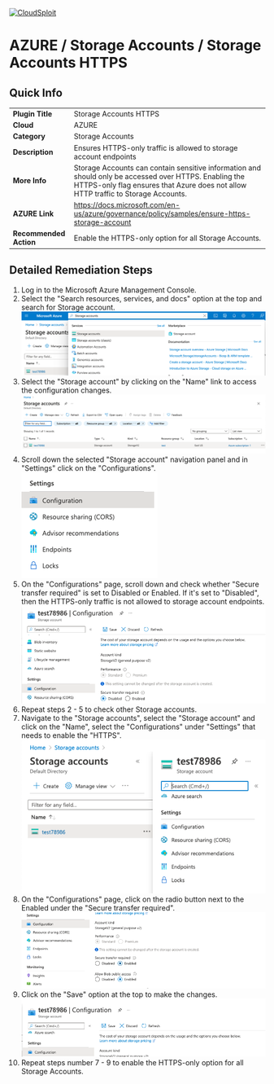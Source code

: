 [![CloudSploit](https://cloudsploit.com/img/logo-new-big-text-100.png "CloudSploit")](https://cloudsploit.com)

# AZURE / Storage Accounts / Storage Accounts HTTPS

## Quick Info

| | |
|-|-|
| **Plugin Title** | Storage Accounts HTTPS |
| **Cloud** | AZURE |
| **Category** | Storage Accounts |
| **Description** | Ensures HTTPS-only traffic is allowed to storage account endpoints |
| **More Info** | Storage Accounts can contain sensitive information and should only be accessed over HTTPS. Enabling the HTTPS-only flag ensures that Azure does not allow HTTP traffic to Storage Accounts. |
| **AZURE Link** | https://docs.microsoft.com/en-us/azure/governance/policy/samples/ensure-https-storage-account |
| **Recommended Action** | Enable the HTTPS-only option for all Storage Accounts. |

## Detailed Remediation Steps
1. Log in to the Microsoft Azure Management Console.
2. Select the "Search resources, services, and docs" option at the top and search for Storage account. </br> <img src="/resources/azure/storageaccounts/storage-accounts-https/step2.png"/>
3. Select the "Storage account" by clicking on the "Name" link to access the configuration changes. </br> <img src="/resources/azure/storageaccounts/storage-accounts-https/step3.png"/>
4. Scroll down the selected "Storage account" navigation panel and in "Settings" click on the "Configurations".</br> <img src="/resources/azure/storageaccounts/storage-accounts-https/step4.png"/>
5. On the "Configurations" page, scroll down and check whether "Secure transfer required" is set to Disabled or Enabled. If it's set to "Disabled", then the HTTPS-only traffic is not allowed to storage account endpoints.</br> <img src="/resources/azure/storageaccounts/storage-accounts-https/step5.png"/>
6. Repeat steps 2 - 5 to check other Storage accounts.</br>
7. Navigate to the "Storage accounts", select the "Storage account" and click on the "Name", select the "Configurations" under "Settings" that needs to enable the "HTTPS".</br> <img src="/resources/azure/storageaccounts/storage-accounts-https/step7.png"/>
8. On the "Configurations" page, click on the radio button next to the Enabled under the "Secure transfer required".</br> <img src="/resources/azure/storageaccounts/storage-accounts-https/step8.png"/>
9. Click on the "Save" option at the top to make the changes.</br> <img src="/resources/azure/storageaccounts/storage-accounts-https/step9.png"/>
10. Repeat steps number 7 - 9 to enable the HTTPS-only option for all Storage Accounts.

